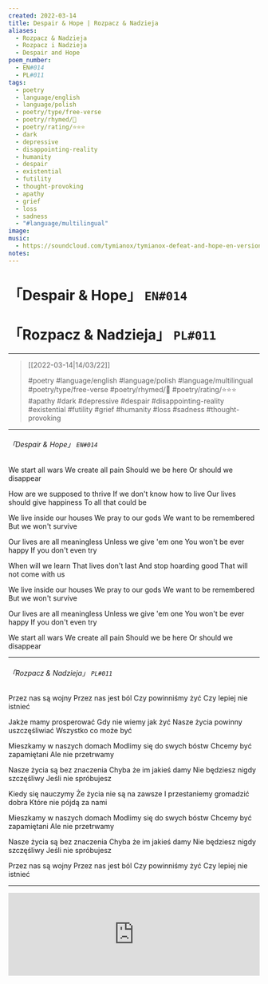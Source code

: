 ```yaml
---
created: 2022-03-14
title: Despair & Hope | Rozpacz & Nadzieja
aliases:
  - Rozpacz & Nadzieja
  - Rozpacz i Nadzieja
  - Despair and Hope
poem_number:
  - EN#014
  - PL#011
tags:
  - poetry
  - language/english
  - language/polish
  - poetry/type/free-verse
  - poetry/rhymed/🔴
  - poetry/rating/⭐⭐⭐
  - dark
  - depressive
  - disappointing-reality
  - humanity
  - despair
  - existential
  - futility
  - thought-provoking
  - apathy
  - grief
  - loss
  - sadness
  - "#language/multilingual"
image:
music:
  - https://soundcloud.com/tymianox/tymianox-defeat-and-hope-en-version
notes:
---
```

# 「Despair & Hope」 `EN#014`
# 「Rozpacz & Nadzieja」 `PL#011`

---

> [[2022-03-14|14/03/22]]
> 
> #poetry 
> #language/english #language/polish #language/multilingual 
> #poetry/type/free-verse 
> #poetry/rhymed/🔴 
> #poetry/rating/⭐⭐⭐ 
> #apathy #dark #depressive #despair #disappointing-reality #existential #futility #grief #humanity #loss #sadness #thought-provoking 

---

###### 「Despair & Hope」 `EN#014`
We start all wars
We create all pain
Should we be here
Or should we disappear

How are we supposed to thrive
If we don't know how to live
Our lives should give happiness
To all that could be

We live inside our houses
We pray to our gods
We want to be remembered
But we won't survive

Our lives are all meaningless
Unless we give 'em one
You won't be ever happy
If you don't even try

When will we learn
That lives don't last
And stop hoarding good
That will not come with us

We live inside our houses
We pray to our gods
We want to be remembered
But we won't survive

Our lives are all meaningless
Unless we give 'em one
You won't be ever happy
If you don't even try

We start all wars
We create all pain
Should we be here
Or should we disappear

---

###### 「Rozpacz & Nadzieja」 `PL#011`
Przez nas są wojny
Przez nas jest ból
Czy powinniśmy żyć
Czy lepiej nie istnieć

Jakże mamy prosperować
Gdy nie wiemy jak żyć
Nasze życia powinny uszczęśliwiać
Wszystko co może być

Mieszkamy w naszych domach
Modlimy się do swych bóstw
Chcemy być zapamiętani
Ale nie przetrwamy

Nasze życia są bez znaczenia
Chyba że im jakieś damy
Nie będziesz nigdy szczęśliwy
Jeśli nie spróbujesz

Kiedy się nauczymy
Że życia nie są na zawsze
I przestaniemy gromadzić dobra
Które nie pójdą za nami

Mieszkamy w naszych domach
Modlimy się do swych bóstw
Chcemy być zapamiętani
Ale nie przetrwamy

Nasze życia są bez znaczenia
Chyba że im jakieś damy
Nie będziesz nigdy szczęśliwy
Jeśli nie spróbujesz

Przez nas są wojny
Przez nas jest ból
Czy powinniśmy żyć
Czy lepiej nie istnieć

---

<iframe width="100%" height="166" scrolling="no" frameborder="no" allow="autoplay" src="https://w.soundcloud.com/player/?url=https%3A//api.soundcloud.com/tracks/1247768632&color=%23ff5500&auto_play=false&hide_related=false&show_comments=true&show_user=true&show_reposts=false&show_teaser=true"></iframe>
